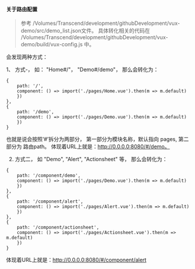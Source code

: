 #### 关于路由配置

> 参考 /Volumes/Transcend/development/githubDevelopment/vux-demo/src/demo_list.json文件。
具体转化相关的代码在 /Volumes/Transcend/development/githubDevelopment/vux-demo/build/vux-config.js 中。

会发现两种方式：

1、 方式-， 如： "Home#/"， "Demo#/demo"， 那么会转化为：

```
{
    path: '/',
    component: () => import('./pages/Home.vue').then(m => m.default)
    })
},
{
    path: '/demo',
    component: () => import('./pages/Demo.vue').then(m => m.default)
    })
}
```

也就是说会按照‘#’拆分为两部分， 第一部分为模块名称，默认指向 pages, 第二部分为 路由path。
体现着URL上就是：http://0.0.0.0:8080/#/demo。

2. 方式二， 如 "Demo", "Alert", "Actionsheet" 等， 那么会转化为：
```
{
    path: '/component/demo',
    component: () => import('./pages/Demo.vue').then(m => m.default)
    })
},
{
    path: '/component/alert',
    component: () => import('./pages/Alert.vue').then(m => m.default)
    })
},
{
    path: '/component/actionsheet',
    component: () => import('./pages/Actionsheet.vue').then(m => m.default)
    })
}
```
体现着URL上就是：http://0.0.0.0:8080/#/component/alert
